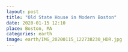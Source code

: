 ```yaml
---
layout: post
title: "Old State House in Modern Boston"
date: 2020-01-15 12:10
place: Boston, MA
categories: earth
image: earth/IMG_20200115_122738230_HDR.jpg
---
```


